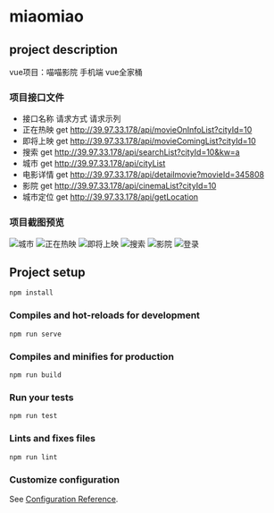 # miaomiao

## project description
vue项目：喵喵影院 手机端
vue全家桶

### 项目接口文件
* 接口名称	请求方式	请求示列
* 正在热映	get	       http://39.97.33.178/api/movieOnInfoList?cityId=10
* 即将上映	get        http://39.97.33.178/api/movieComingList?cityId=10
* 搜索	    get        http://39.97.33.178/api/searchList?cityId=10&kw=a
* 城市	    get	       http://39.97.33.178/api/cityList
* 电影详情	get	       http://39.97.33.178/api/detailmovie?movieId=345808
* 影院	    get   	   http://39.97.33.178/api/cinemaList?cityId=10
* 城市定位	get	       http://39.97.33.178/api/getLocation

### 项目截图预览 
![城市](https://github.com/dhhjk/miaomiao/raw/setData/src/assets/photo/city.png) 
![正在热映](https://github.com/dhhjk/miaomiao/raw/setData/src/assets/photo/hot.png) 
![即将上映](https://github.com/dhhjk/miaomiao/raw/setData/src/assets/photo/coming.png) 
![搜索](https://github.com/dhhjk/miaomiao/raw/setData/src/assets/photo/search.png) 
![影院](https://github.com/dhhjk/miaomiao/raw/setData/src/assets/photo/cinema.png) 
![登录](https://github.com/dhhjk/miaomiao/raw/setData/src/assets/photo/login.png) 
## Project setup
```
npm install
```

### Compiles and hot-reloads for development
```
npm run serve
```

### Compiles and minifies for production
```
npm run build
```

### Run your tests
```
npm run test
```

### Lints and fixes files
```
npm run lint
```

### Customize configuration
See [Configuration Reference](https://cli.vuejs.org/config/).
